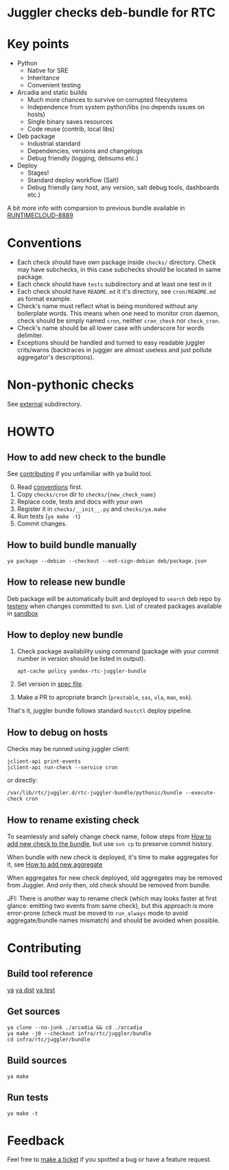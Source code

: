 # Juggler checks deb-bundle for RTC

# Key points

* Python
  * Native for SRE
  * Inheritance
  * Convenient testing
* Arcadia and static builds
  * Much more chances to survive on corrupted filesystems
  * Independence from system python/libs (no depends issues on hosts)
  * Single binary saves resources
  * Code reuse (contrib, local libs)
* Deb package
  * Industrial standard
  * Dependencies, versions and changelogs
  * Debug friendly (logging, debsums etc.)
* Deploy
  * Stages!
  * Standard deploy workflow (Salt)
  * Debug friendly (any host, any version, salt debug tools, dashboards etc.)

A bit more info with comparsion to previous bundle available in
[RUNTIMECLOUD-8889](https://st.yandex-team.ru/RUNTIMECLOUD-8889)

# Conventions

* Each check should have own package inside `checks/` directory. Check may have
  subchecks, in this case subchecks should be located in same package.
* Each check should have `tests` subdirectory and at least one test in it
* Each check should have `README.md` it it's directory, see `cron/README.md` as
  format example.
* Check's name must reflect what is being monitored without any boilerplate
  words. This means when one need to monitor cron daemon, check should be
  simply named `cron`, neither `cron_check` nor `check_cron`.
* Check's name should be all lower case with underscore for words delimiter.
* Exceptions should be handled and turned to easy readable juggler crits/warns
  (backtraces in juggjer are almost useless and just pollute aggregator's
  descriptions).

# Non-pythonic checks

See [external](./external/) subdirectory.

# HOWTO

## How to add new check to the bundle

See [contributing](#contributing) if you unfamiliar with ya build tool.

0. Read [conventions](#conventions) first.
1. Copy `checks/cron` dir to `checks/{new_check_name}`
2. Replace code, tests and docs with your own
2. Register it in `checks/__init__.py` and `checks/ya.make`
4. Run tests (`ya make -t`)
5. Commit changes.

## How to build bundle manually

    ya package --debian --checkout --not-sign-debian deb/package.json

## How to release new bundle

Deb package will be automatically built and deployed to `search` deb repo  by
[testenv](https://a.yandex-team.ru/arc/trunk/arcadia/testenv/jobs/runtime_cloud/BuildRuntimeCloudPackages.yaml)
when changes committed to svn. List of created packages available in
[sandbox](https://sandbox.yandex-team.ru/resources?author=mixas&type=YA_PACKAGE&limit=20&attrs=%7B%22resource_name%22%3A%22yandex-rtc-juggler-bundle%22%7D)

## How to deploy new bundle

1. Check package availability using command (package with your commit number
in version should be listed in output).

    `apt-cache policy yandex-rtc-juggler-bundle`

2. Set version in [spec file](https://bb.yandex-team.ru/projects/RTCSALT/repos/core/browse/units.d/yandex-rtc-juggler-bundle.yaml).
3. Make a PR to apropriate branch (`prestable`, `sas`, `vla`, `man`, `msk`).

That's it, juggler bundle follows standard `hostctl` deploy pipeline.

## How to debug on hosts

Checks may be runned using juggler client:

    jclient-api print-events
    jclient-api run-check --service cron

or directly:

    /var/lib/rtc/juggler.d/rtc-juggler-bundle/pythonic/bundle --execute-check cron

## How to rename existing check

To seamlessly and safely change check name, follow steps from
[How to add new check to the bundle](#How-to-add-new-check-to-the-bundle), but
use `svn cp` to preserve commit history.

When bundle with new check is deployed, it's time to make aggregates for it,
see [How to add new aggregate](../reconf/HOWTO.md#How-to-add-new-aggregate)

When aggregates for new check deployed, old aggregates may be removed from
Juggler. And only then, old check should be removed from bundle.

JFI: There is another way to rename check (which may looks faster at first
glance: emitting two events from same check), but this approach is more
error-prone (check must be moved to `run_always` mode to avoid
aggregate/bundle names mismatch) and should be avoided when possible.

# Contributing

## Build tool reference

[ya](https://wiki.yandex-team.ru/yatool/)
[ya dist](https://wiki.yandex-team.ru/yatool/distrib/)
[ya test](https://wiki.yandex-team.ru/yatool/test/#testynapytest)

## Get sources

    ya clone --no-junk ./arcadia && cd ./arcadia
    ya make -j0 --checkout infra/rtc/juggler/bundle
    cd infra/rtc/juggler/bundle

## Build sources

    ya make

## Run tests

    ya make -t

# Feedback

Feel free to [make a ticket](https://st.yandex-team.ru/createTicket?type=1&assignee=mixas&priority=2&tags=juggler-bundle&queue=RUNTIMECLOUD)
if you spotted a bug or have a feature request.
